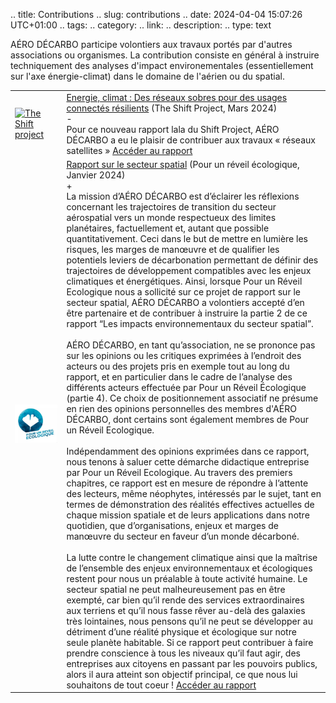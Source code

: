 .. title: Contributions
.. slug: contributions
.. date: 2024-04-04 15:07:26 UTC+01:00
.. tags: 
.. category: 
.. link: 
.. description: 
.. type: text


AÉRO DÉCARBO participe volontiers aux travaux portés par d'autres associations ou organismes. La contribution consiste en général à instruire techniquement des analyses d'impact environementales (essentiellement sur l'axe énergie-climat) dans le domaine de l'aérien ou du spatial.

<table>
    <tr>
        <td class="image-cell">
            <a href=https://theshiftproject.org/ target=_blank>
                <img src="/images/logo TSP carré.png" class="ad_img_bullet_point" alt="The Shift project">
            </a>
        </td>
        <td class="content-cell">
            <a href=https://theshiftproject.org/article/mondes-virtuels-reseaux-publication-des-rapports-finaux/ target=_blank>Energie, climat : Des réseaux sobres pour des usages connectés résilients</a>
            <span class="ad_ref">(The Shift Project, Mars 2024)</span>
            <div class="accordion-section">
                <div class="accordion-header">-</div>
                <div class="accordion-content ad_preview active">
                    Pour ce nouveau rapport lala du Shift Project, AÉRO DÉCARBO a eu le plaisir de contribuer aux travaux
                    « réseaux satellites » <a href=https://theshiftproject.org/article/mondes-virtuels-reseaux-publication-des-rapports-finaux/  target="_blank">Accéder au rapport</a>
                </div>
            </div>
        </td>
    <tr>
    <tr>
        <td class="image-cell">
            <a href=https://pour-un-reveil-ecologique.org/fr/ target=_blank>
                <img src="/images/logo_PRE.jpg" class="ad_img_bullet_point" alt="Pour un réveil écologique">
            </a>
        </td>
        <td class="content-cell">
            <a href=https://pour-un-reveil-ecologique.org/fr/articles/rapport-secteur-spatial/ target=_blank>Rapport sur le secteur spatial</a>
            <span class="ad_ref">(Pour un réveil écologique, Janvier 2024)</span>
            <div class="accordion-section">
                <div class="accordion-header">+</div>
                <div class="accordion-content ad_preview">
                    La mission d’AÉRO DÉCARBO est d’éclairer les réflexions concernant les trajectoires de transition du secteur aérospatial vers un monde respectueux des limites planétaires, factuellement et, autant que possible quantitativement. Ceci dans le but de mettre en lumière les risques, les marges de manœuvre et de qualifier les potentiels leviers de décarbonation permettant de définir des trajectoires de développement compatibles avec les enjeux climatiques et énergétiques. Ainsi, lorsque Pour un Réveil Ecologique nous a sollicité sur ce projet de rapport sur le secteur spatial, AÉRO DÉCARBO a volontiers accepté d’en être partenaire et de contribuer à instruire la partie 2 de ce rapport “Les impacts environnementaux du secteur spatial”.
                    <br><br>
                    AÉRO DÉCARBO, en tant qu’association, ne se prononce pas sur les opinions ou les critiques exprimées à l’endroit des acteurs ou des projets pris en exemple tout au long du rapport, et en particulier dans le cadre de l’analyse des différents acteurs effectuée par Pour un Réveil Écologique (partie 4). Ce choix de positionnement associatif ne présume en rien des opinions personnelles des membres d'AÉRO DÉCARBO, dont certains sont également membres de Pour un Réveil Ecologique.
                    <br><br>
                    Indépendamment des opinions exprimées dans ce rapport, nous tenons à saluer cette démarche didactique entreprise par Pour un Réveil Ecologique. Au travers des premiers chapitres, ce rapport est en mesure de répondre à l’attente des lecteurs, même néophytes, intéressés par le sujet, tant en termes de démonstration des réalités effectives actuelles de chaque mission spatiale et de leurs applications dans notre quotidien, que d’organisations, enjeux et marges de manœuvre du secteur en faveur d’un monde décarboné. 
                    <br><br>
                    La lutte contre le changement climatique ainsi que la maîtrise de l’ensemble des enjeux environnementaux et écologiques restent pour nous un préalable à toute activité humaine. Le secteur spatial ne peut malheureusement pas en être exempté, car bien qu’il rende des services extraordinaires aux terriens et qu’il nous fasse rêver au-delà des galaxies très lointaines, nous pensons qu’il ne peut se développer au détriment d’une réalité physique et écologique sur notre seule planète habitable. Si ce rapport peut contribuer à faire prendre conscience à tous les niveaux qu’il faut agir, des entreprises aux citoyens en passant par les pouvoirs publics, alors il aura atteint son objectif principal, ce que nous lui souhaitons de tout coeur ! <a href=https://pour-un-reveil-ecologique.org/fr/articles/rapport-secteur-spatial/  target="_blank">Accéder au rapport</a>
                </div>
            </div>
        </td>
    <tr>
</table>

